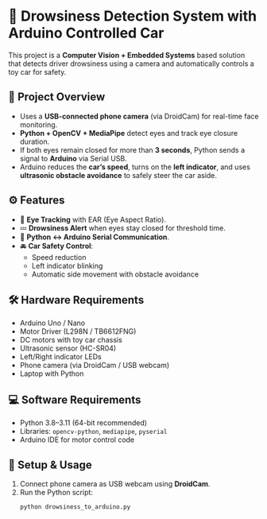 # 🚗 Drowsiness Detection System with Arduino Controlled Car

This project is a **Computer Vision + Embedded Systems** based solution that detects driver drowsiness using a camera and automatically controls a toy car for safety.

## 📌 Project Overview
- Uses a **USB-connected phone camera** (via DroidCam) for real-time face monitoring.
- **Python + OpenCV + MediaPipe** detect eyes and track eye closure duration.
- If both eyes remain closed for more than **3 seconds**, Python sends a signal to **Arduino** via Serial USB.
- Arduino reduces the **car’s speed**, turns on the **left indicator**, and uses **ultrasonic obstacle avoidance** to safely steer the car aside.

## ⚙️ Features
- 👀 **Eye Tracking** with EAR (Eye Aspect Ratio).
- 💤 **Drowsiness Alert** when eyes stay closed for threshold time.
- 🔗 **Python ↔ Arduino Serial Communication**.
- 🚘 **Car Safety Control**: 
  - Speed reduction  
  - Left indicator blinking  
  - Automatic side movement with obstacle avoidance  

## 🛠️ Hardware Requirements
- Arduino Uno / Nano  
- Motor Driver (L298N / TB6612FNG)  
- DC motors with toy car chassis  
- Ultrasonic sensor (HC-SR04)  
- Left/Right indicator LEDs  
- Phone camera (via DroidCam / USB webcam)  
- Laptop with Python  

## 💻 Software Requirements
- Python 3.8–3.11 (64-bit recommended)  
- Libraries: `opencv-python`, `mediapipe`, `pyserial`  
- Arduino IDE for motor control code  

## 🚀 Setup & Usage
1. Connect phone camera as USB webcam using **DroidCam**.  
2. Run the Python script:  
   ```bash
   python drowsiness_to_arduino.py


